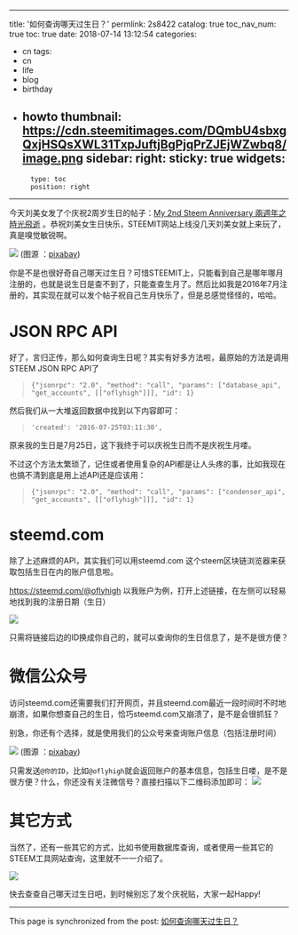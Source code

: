
---
title: '如何查询哪天过生日？'
permlink: 2s8422
catalog: true
toc_nav_num: true
toc: true
date: 2018-07-14 13:12:54
categories:
- cn
tags:
- cn
- life
- blog
- birthday
- howto
thumbnail: https://cdn.steemitimages.com/DQmbU4sbxgQxjHSQsXWL31TxpJuftjBgPjqPrZJEjWZwbq8/image.png
sidebar:
    right:
        sticky: true
widgets:
    -
        type: toc
        position: right
---


今天刘美女发了个庆祝2周岁生日的帖子：[My 2nd Steem Anniversary 兩週年之時光飛逝](https://steemit.com/anniversary/@deanliu/my-2nd-steem-anniversary) 。恭祝刘美女生日快乐，STEEMIT网站上线没几天刘美女就上来玩了，真是嗅觉敏锐啊。

![](https://cdn.steemitimages.com/DQmbU4sbxgQxjHSQsXWL31TxpJuftjBgPjqPrZJEjWZwbq8/image.png)
(图源 ：[pixabay](https://pixabay.com/))

你是不是也很好奇自己哪天过生日？可惜STEEMIT上，只能看到自己是哪年哪月注册的，也就是说生日是查不到了，只能查查生月了。然后比如我是2016年7月注册的，其实现在就可以发个帖子祝自己生月快乐了，但是总感觉怪怪的，哈哈。

# JSON RPC API

好了，言归正传，那么如何查询生日呢？其实有好多方法啦，最原始的方法是调用STEEM JSON RPC API了
>`{"jsonrpc": "2.0", "method": "call", "params": ["database_api", "get_accounts", [["oflyhigh"]]], "id": 1}`

然后我们从一大堆返回数据中找到以下内容即可：
>`'created': '2016-07-25T03:11:30',`

原来我的生日是7月25日，这下我终于可以庆祝生日而不是庆祝生月喽。

不过这个方法太繁琐了，记住或者使用复杂的API都是让人头疼的事，比如我现在也搞不清到底是用上述API还是应该用：
>`{"jsonrpc": "2.0", "method": "call", "params": ["condenser_api", "get_accounts", [["oflyhigh"]]], "id": 1}`

# steemd.com

除了上述麻烦的API，其实我们可以用steemd.com 这个steem区块链浏览器来获取包括生日在内的账户信息啦。

https://steemd.com/@oflyhigh
以我账户为例，打开上述链接，在左侧可以轻易地找到我的注册日期（生日）

![](https://cdn.steemitimages.com/DQmS9L7FbivRv9y6aZ3WeoJxxY65XyAqjPfPrkto7BU4eVH/image.png)

只需将链接后边的ID换成你自己的，就可以查询你的生日信息了，是不是很方便？

# 微信公众号

访问steemd.com还需要我们打开网页，并且steemd.com最近一段时间时不时地崩溃，如果你想查自己的生日，恰巧steemd.com又崩溃了，是不是会很抓狂？

别急，你还有个选择，就是使用我们的公众号来查询账户信息（包括注册时间）

![](https://cdn.steemitimages.com/DQmcPk8s9k9Bt5uyvdP1TViXGiHwS3ZJatDrvgDQAUTdE76/image.png)
(图源 ：[pixabay](https://pixabay.com/))

只需发送`@你的ID`，比如`@oflyhigh`就会返回账户的基本信息，包括生日喽，是不是很方便？什么，你还没有关注微信号？直接扫描以下二维码添加即可：
![](https://cdn.steemitimages.com/DQmXL2uabBd3NRw5Lyt9HMxFBpJe3hXGbsTWDEoVW7t8dEW/image.png)

# 其它方式

当然了，还有一些其它的方式，比如书使用数据库查询，或者使用一些其它的STEEM工具网站查询，这里就不一一介绍了。

![](https://cdn.steemitimages.com/DQmbqgTFM3o1zTqdRwqEgb2mteaYhPe3EUXC71YsuuGUVBz/image.png)

快去查查自己哪天过生日吧，到时候别忘了发个庆祝贴，大家一起Happy!

- - -

This page is synchronized from the post: [如何查询哪天过生日？](https://steemit.com/@oflyhigh/2s8422)

